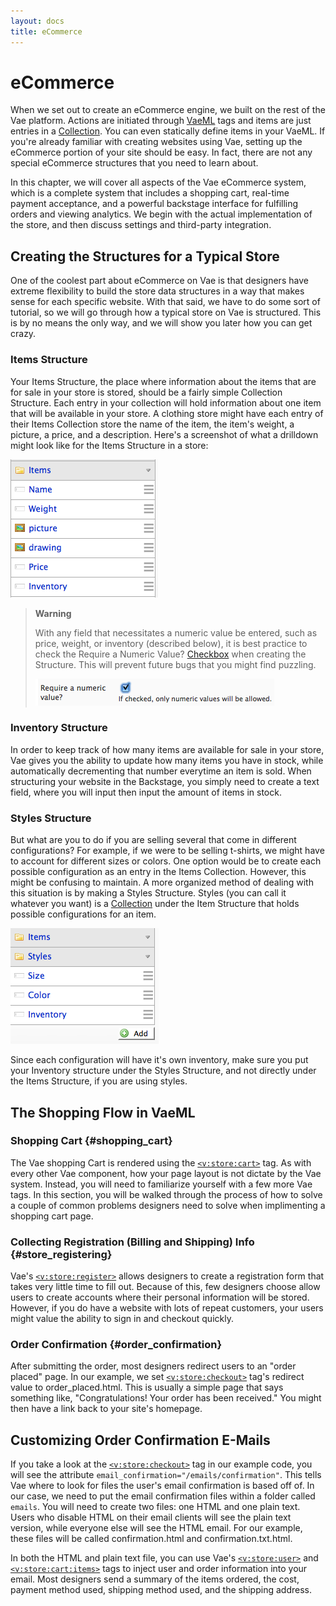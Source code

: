 ```yaml
---
layout: docs
title: eCommerce
---
```


# eCommerce

When we set out to create an eCommerce engine, we built on the rest of
the Vae platform. Actions are initiated through [VaeML](#vaeml) tags and
items are just entries in a [Collection](#structure.collection). You can
even statically define items in your VaeML. If you're already familiar
with creating websites using Vae, setting up the eCommerce portion of
your site should be easy. In fact, there are not any special eCommerce
structures that you need to learn about.

In this chapter, we will cover all aspects of the Vae eCommerce system,
which is a complete system that includes a shopping cart, real-time
payment acceptance, and a powerful backstage interface for fulfilling
orders and viewing analytics. We begin with the actual implementation of
the store, and then discuss settings and third-party integration.

## Creating the Structures for a Typical Store

One of the coolest part about eCommerce on Vae is that designers have
extreme flexibility to build the store data structures in a way that
makes sense for each specific website. With that said, we have to do
some sort of tutorial, so we will go through how a typical store on Vae
is structured. This is by no means the only way, and we will show you
later how you can get crazy.

### Items Structure

Your Items Structure, the place where information about the items that
are for sale in your store is stored, should be a fairly simple
Collection Structure. Each entry in your collection will hold
information about one item that will be available in your store. A
clothing store might have each entry of their Items Collection store the
name of the item, the item's weight, a picture, a price, and a
description. Here's a screenshot of what a drilldown might look like for
the Items Structure in a store:

![](/images/screenshots/ecommerce/items_structure.png)

> **Warning**
>
> With any field that necessitates a numeric value be entered, such as
> price, weight, or inventory (described below), it is best practice to
> check the Require a Numeric Value? [Checkbox](#structure.checkbox)
> when creating the Structure. This will prevent future bugs that you
> might find puzzling.
>
> ![](/images/screenshots/ecommerce/require_numeric_check.png)

### Inventory Structure

In order to keep track of how many items are available for sale in your
store, Vae gives you the ability to update how many items you have in
stock, while automatically decrementing that number everytime an item is
sold. When structuring your website in the Backstage, you simply need to
create a text field, where you will input then input the amount of items
in stock.

### Styles Structure

But what are you to do if you are selling several that come in different
configurations? For example, if we were to be selling t-shirts, we might
have to account for different sizes or colors. One option would be to
create each possible configuration as an entry in the Items Collection.
However, this might be confusing to maintain. A more organized method of
dealing with this situation is by making a Styles Structure. Styles (you
can call it whatever you want) is a [Collection](#structure.collection)
under the Item Structure that holds possible configurations for an item.

![](/images/screenshots/ecommerce/styles.png)

Since each configuration will have it's own inventory, make sure you put
your Inventory structure under the Styles Structure, and not directly
under the Items Structure, if you are using styles.

## The Shopping Flow in VaeML

### Shopping Cart {#shopping_cart}

The Vae shopping Cart is rendered using the
[`<v:store:cart>`](#v_store_cart) tag. As with every other Vae
component, how your page layout is not dictate by the Vae system.
Instead, you will need to familiarize yourself with a few more Vae tags.
In this section, you will be walked through the process of how to solve
a couple of common problems designers need to solve when implimenting a
shopping cart page.

### Collecting Registration (Billing and Shipping) Info {#store_registering}

Vae's [`<v:store:register>`](#v_store_register) allows designers to
create a registration form that takes very little time to fill out.
Because of this, few designers choose allow users to create accounts
where their personal information will be stored. However, if you do have
a website with lots of repeat customers, your users might value the
ability to sign in and checkout quickly.

### Order Confirmation {#order_confirmation}

After submitting the order, most designers redirect users to an "order
placed" page. In our example, we set
[`<v:store:checkout>`](#v_store_checkout) tag's redirect value to
order\_placed.html. This is usually a simple page that says something
like, "Congratulations! Your order has been received." You might then
have a link back to your site's homepage.

## Customizing Order Confirmation E-Mails

If you take a look at the [`<v:store:checkout>`](#v_store_checkout) tag
in our example code, you will see the attribute
`email_confirmation="/emails/confirmation"`. This tells Vae where to
look for files the user's email confirmation is based off of. In our
case, we need to put the email confirmation files within a folder called
`emails`. You will need to create two files: one HTML and one plain
text. Users who disable HTML on their email clients will see the plain
text version, while everyone else will see the HTML email. For our
example, these files will be called confirmation.html and
confirmation.txt.html.

In both the HTML and plain text file, you can use Vae's
[`<v:store:user>`](#v_store_user) and
[`<v:store:cart:items>`](#v_store_cart_items) tags to inject user and
order information into your email. Most designers send a summary of the
items ordered, the cost, payment method used, shipping method used, and
the shipping address.
